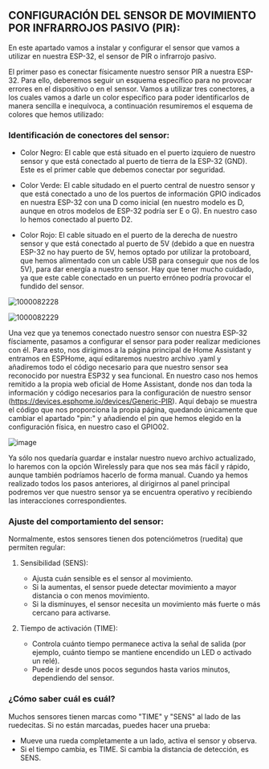 ## CONFIGURACIÓN DEL SENSOR DE MOVIMIENTO POR INFRARROJOS PASIVO (PIR):

En este apartado vamos a instalar y configurar el sensor que vamos a utilizar en nuestra ESP-32, el sensor de PIR o infrarrojo pasivo.

El primer paso es conectar físicamente nuestro sensor PIR a nuestra ESP-32. Para ello, deberemos seguir un esquema específico para no provocar errores en el dispositivo o en el sensor. Vamos a utilizar tres conectores, a los cuales vamos a darle un color específico para poder identificarlos de manera sencilla e inequívoca, a continuación resumiremos el esquema de colores que hemos utilizado:


### Identificación de conectores del sensor:

- Color Negro: El cable que está situado en el puerto izquiero de nuestro sensor y que está conectado al puerto de tierra de la ESP-32 (GND). Este es el primer cable que debemos conectar por seguridad.
  
- Color Verde: El cable situdado en el puerto central de nuestro sensor y que está conectado a uno de los puertos de información GPIO indicados en nuestra ESP-32 con una D como inicial (en nuestro modelo es D, aunque en otros modelos de ESP-32 podría ser E o G). En nuestro caso lo hemos conectado al puerto D2.
  
- Color Rojo: El cable situado en el puerto de la derecha de nuestro sensor y que está conectado al puerto de 5V (debido a que en nuestra ESP-32 no hay puerto de 5V, hemos optado por utilizar la protoboard, que hemos alimentado con un cable USB para conseguir que nos de los 5V), para dar energía a nuestro sensor. Hay que tener mucho cuidado, ya que este cable conectado en un puerto erróneo podría provocar el fundido del sensor.

![1000082228](https://github.com/user-attachments/assets/878165b0-00ae-4e33-9992-1f72dabe4183)

![1000082229](https://github.com/user-attachments/assets/8f7947d8-c6bf-418f-9fb6-747a4e66b16a)


Una vez que ya tenemos conectado nuestro sensor con nuestra ESP-32 físciamente, pasamos a configurar el sensor para poder realizar mediciones con él. Para esto, nos dirigimos a la página principal de Home Assistant y entramos en ESPHome, aquí editaremos nuestro archivo .yaml y añadiremos todo el código necesario para que nuestro sensor sea reconocido por nuestra ESP32 y sea funcional. En nuestro caso nos hemos remitido a la propia web oficial de Home Assistant, donde nos dan toda la información y código necesarios para la configuración de nuestro sensor (https://devices.esphome.io/devices/Generic-PIR). Aquí debajo se muestra el código que nos proporciona la propia página, quedando únicamente que cambiar el apartado "pin:" y añadiendo el pin que hemos elegido en la configuración física, en nuestro caso el GPIO02.

![image](https://github.com/user-attachments/assets/cb17c46d-8450-441c-aee2-e10b4f4a2a6b)

Ya sólo nos quedaría guardar e instalar nuestro nuevo archivo actualizado, lo haremos con la opción Wirelessly para que nos sea más fácil y rápido, aunque también podríamos hacerlo de forma manual. Cuando ya hemos realizado todos los pasos anteriores, al dirigirnos al panel principal podremos ver que nuestro sensor ya se encuentra operativo y recibiendo las interacciones correspondientes.


### Ajuste del comportamiento del sensor:

Normalmente, estos sensores tienen dos potenciómetros (ruedita) que permiten regular:

1. Sensibilidad (SENS):
   - Ajusta cuán sensible es el sensor al movimiento.
   - Si la aumentas, el sensor puede detectar movimiento a mayor distancia o con menos movimiento.
   - Si la disminuyes, el sensor necesita un movimiento más fuerte o más cercano para activarse.

2. Tiempo de activación (TIME):
   - Controla cuánto tiempo permanece activa la señal de salida (por ejemplo, cuánto tiempo se mantiene encendido un LED o activado un relé).
   - Puede ir desde unos pocos segundos hasta varios minutos, dependiendo del sensor.


### ¿Cómo saber cuál es cuál?

Muchos sensores tienen marcas como "TIME" y "SENS" al lado de las ruedecitas. Si no están marcadas, puedes hacer una prueba:
- Mueve una rueda completamente a un lado, activa el sensor y observa.
- Si el tiempo cambia, es TIME. Si cambia la distancia de detección, es SENS.
